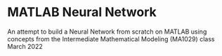 # MATLAB Neural Network
An attempt to build a Neural Network from scratch on MATLAB using concepts from the Intermediate Mathematical Modeling (MA1029) class
March 2022
